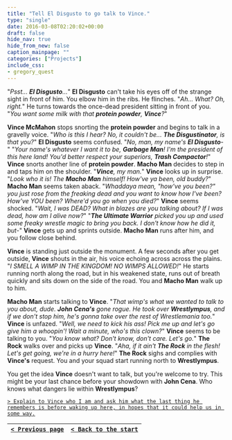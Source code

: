 ```yaml
---
title: "Tell El Disgusto to go talk to Vince."
type: "single"
date: 2016-03-08T02:20:02+00:00
draft: false
hide_nav: true
hide_from_new: false
caption_mainpage: ""
categories: ["Projects"]
include_css:
- gregory_quest
---
```


"*Psst... **El Disgusto**...*" **El Disgusto** can't take his eyes off of the strange sight in front of him. You elbow him in the ribs. He flinches. "*Ah... What? Oh, right.*" He turns towards the once-dead president sitting in front of you. "*You want some milk with that **protein powder**, **Vince**?*"

**Vince McMahon** stops snorting the **protein powder** and begins to talk in a gravelly voice. "*Who is this I hear? No, it couldn't be... **The Disgustinator**, is that you?*" **El Disgusto** seems confused. "*No, man, my name's **El Disgusto**-*" "*Your name's whatever I want it to be, **Garbage Man**! I'm the president of this here land! You'd better respect your superiors, **Trash Compactor**!*" **Vince** snorts another line of **protein powder**. **Macho Man** decides to step in and taps him on the shoulder. "***Vince**, my man.*" **Vince** looks up in surprise. "*Look who it is! The **Macho Man** himself! How've ya been, old buddy?*" **Macho Man** seems taken aback. "*Whaddaya mean, "how've you been?" you just rose from the freaking dead and you want to know how I've been? How've YOU been? Where'd you go when you died?*" **Vince** seems shocked. "*Wait, I was DEAD? What in blazes are you talking about? If I was dead, how am I alive now?*" "***The Ultimate Warrior** picked you up and used some freaky wrestle magic to bring you back. I don't know how he did it, but-*" **Vince** gets up and sprints outside. **Macho Man** runs after him, and you follow close behind.

**Vince** is standing just outside the monument. A few seconds after you get outside, **Vince** shouts in the air, his voice echoing across across the plains. "*I SMELL A WIMP IN THE KINGDOM! NO WIMPS ALLOWED!*" He starts running north along the road, but in his weakened state, runs out of breath quickly and sits down on the side of the road. You and **Macho Man** walk up to him.

**Macho Man** starts talking to **Vince**. "*That wimp's what we wanted to talk to you about, dude. **John Cena's** gone rogue. He took over **Wrestlympus**, and if we don't stop him, he's gonna take over the rest of Wrestlemania too.*" **Vince** is unfazed. "*Well, we need to kick his ass! Pick me up and let's go give him a whoopin'! Wait a minute, who's this clown?*" **Vince** seems to be talking to you. "*You know what? Don't know, don't care. Let's go.*" **The Rock** walks over and picks up **Vince**. "*Aha, if it ain't **The Rock** in the flesh! Let's get going, we're in a hurry here!*" **The Rock** sighs and complies with **Vince's** request. You and your squad start running north to **Wrestlympus**.

You get the idea **Vince** doesn't want to talk, but you're welcome to try. This might be your last chance before your showdown with **John Cena**. Who knows what dangers lie within **Wrestlympus**?

[``> Explain to Vince who I am and ask him what the last thing he remembers is before waking up here, in hopes that it could help us in some way.``](../28)

|[``< Previous page``](../26)|[``< Back to the start``](../)|
|---|---|